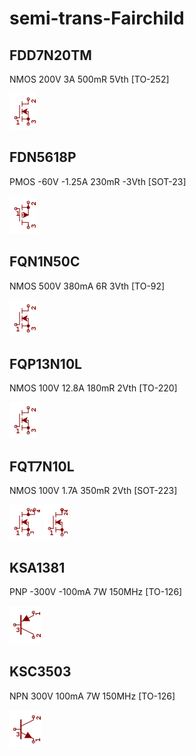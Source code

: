# semi-trans-Fairchild

## FDD7N20TM
NMOS 200V 3A 500mR 5Vth [TO-252]

![FDD7N20TM__1__1](/images/semi-trans-Fairchild__FDD7N20TM__1__1.png?raw=true) 

## FDN5618P
PMOS -60V -1.25A 230mR -3Vth [SOT-23]

![FDN5618P__1__1](/images/semi-trans-Fairchild__FDN5618P__1__1.png?raw=true) 

## FQN1N50C
NMOS 500V 380mA 6R 3Vth [TO-92]

![FQN1N50C__1__1](/images/semi-trans-Fairchild__FDD7N20TM__1__1.png?raw=true) 

## FQP13N10L
NMOS 100V 12.8A 180mR 2Vth [TO-220]

![FQP13N10L__1__1](/images/semi-trans-Fairchild__FDD7N20TM__1__1.png?raw=true) 

## FQT7N10L
NMOS 100V 1.7A 350mR 2Vth [SOT-223]

![FQT7N10L__1__1](/images/semi-trans-Fairchild__FQT7N10L__1__1.png?raw=true) 
![FQT7N10L__1__2](/images/semi-trans-Fairchild__FQT7N10L__1__2.png?raw=true) 

## KSA1381
PNP -300V -100mA 7W 150MHz [TO-126]

![KSA1381__1__1](/images/semi-trans-Fairchild__KSA1381__1__1.png?raw=true) 

## KSC3503
NPN 300V 100mA 7W 150MHz [TO-126]

![KSC3503__1__1](/images/semi-trans-Fairchild__KSC3503__1__1.png?raw=true) 

